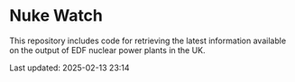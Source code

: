 # Nuke Watch

This repository includes code for retrieving the latest information available on the output of EDF nuclear power plants in the UK.

Last updated: 2025-02-13 23:14
